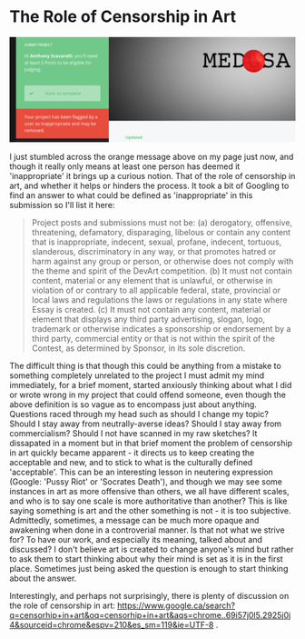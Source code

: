 # The Role of Censorship in Art #

![Inappropriate Content](../project_images/InappropriateContent.png?raw=true "Inappropriate Content")

I just stumbled across the orange message above on my page just now, and though it really only means at least one person has deemed it 'inappropriate' it brings up a curious notion. That of the role of censorship in art, and whether it helps or hinders the process. It took a bit of Googling to find an answer to what could be defined as 'inappropriate' in this submission so I'll list it here:

> Project posts and submissions must not be: (a) derogatory, offensive, threatening, defamatory, disparaging, libelous or contain any content that is inappropriate, indecent, sexual, profane, indecent, tortuous, slanderous, discriminatory in any way, or that promotes hatred or harm against any group or person, or otherwise does not comply with the theme and spirit of the DevArt competition. (b) It must not contain content, material or any element that is unlawful, or otherwise in violation of or contrary to all applicable federal, state, provincial or local laws and regulations the laws or regulations in any state where Essay is created. (c) It must not contain any content, material or element that displays any third party advertising, slogan, logo, trademark or otherwise indicates a sponsorship or endorsement by a third party, commercial entity or that is not within the spirit of the Contest, as determined by Sponsor, in its sole discretion.

The difficult thing is that though this could be anything from a mistake to something completely unrelated to the project I must admit my mind immediately, for a brief moment, started anxiously thinking about what I did or wrote wrong in my project that could offend someone, even though the above definition is so vague as to encompass just about anything. Questions raced through my head such as should I change my topic? Should I stay away from neutrally-averse ideas? Should I stay away from commercialism? Should I not have scanned in my raw sketches? It dissapated in a moment but in that brief moment the problem of censorship in art quickly became apparent - it directs us to keep creating the acceptable and new, and to stick to what is the culturally defined 'acceptable'. This can be an interesting lesson in neutering expression (Google: 'Pussy Riot' or 'Socrates Death'), and though we may see some instances in art as more offensive than others, we all have different scales, and who is to say one scale is more authoritative than another? This is like saying something is art and the other something is not - it is too subjective. Admittedly, sometimes, a message can be much more opaque and awakening when done in a controverial manner. Is that not what we strive for? To have our work, and especially its meaning, talked about and discussed? I don't believe art is created to change anyone's mind but rather to ask them to start thinking about why their mind is set as it is in the first place. Sometimes just being asked the question is enough to start thinking about the answer.


Interestingly, and perhaps not surprisingly, there is plenty of discussion on the role of censorship in art: https://www.google.ca/search?q=censorhip+in+art&oq=censorhip+in+art&aqs=chrome..69i57j0l5.2925j0j4&sourceid=chrome&espv=210&es_sm=119&ie=UTF-8 . 








